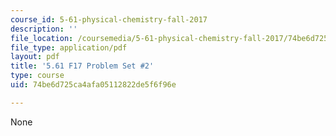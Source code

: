 ```yaml
---
course_id: 5-61-physical-chemistry-fall-2017
description: ''
file_location: /coursemedia/5-61-physical-chemistry-fall-2017/74be6d725ca4afa05112822de5f6f96e_MIT5_61F17_pset2.pdf
file_type: application/pdf
layout: pdf
title: '5.61 F17 Problem Set #2'
type: course
uid: 74be6d725ca4afa05112822de5f6f96e

---
```

None
